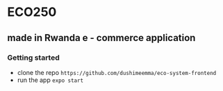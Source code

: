 # ECO250

## made in Rwanda e - commerce application

### Getting started

- clone the repo `https://github.com/dushimeemma/eco-system-frontend`
- run the app `expo start`
